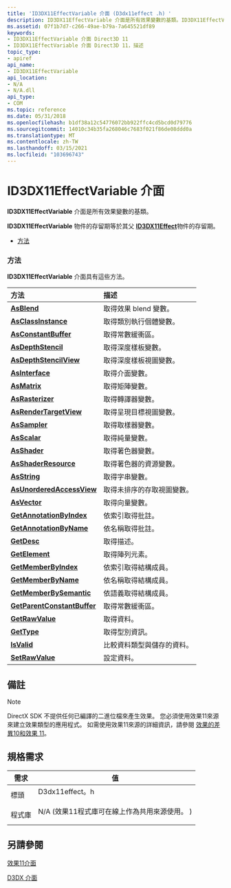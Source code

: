 ```yaml
---
title: 'ID3DX11EffectVariable 介面 (D3dx11effect .h) '
description: ID3DX11EffectVariable 介面是所有效果變數的基類。ID3DX11EffectVariable 物件的存留期等於其父 ID3DX11Effect 物件的存留期。
ms.assetid: 07f1b7d7-c266-49ae-b79a-7a645521df89
keywords:
- ID3DX11EffectVariable 介面 Direct3D 11
- ID3DX11EffectVariable 介面 Direct3D 11，描述
topic_type:
- apiref
api_name:
- ID3DX11EffectVariable
api_location:
- N/A
- N/A.dll
api_type:
- COM
ms.topic: reference
ms.date: 05/31/2018
ms.openlocfilehash: b1df38a12c54776072bb922ffc4cd5bcd0d79776
ms.sourcegitcommit: 14010c34b35fa268046c7683f021f86de08ddd0a
ms.translationtype: MT
ms.contentlocale: zh-TW
ms.lasthandoff: 03/15/2021
ms.locfileid: "103696743"
---
```

# <a name="id3dx11effectvariable-interface"></a>ID3DX11EffectVariable 介面

**ID3DX11EffectVariable** 介面是所有效果變數的基類。

**ID3DX11EffectVariable** 物件的存留期等於其父 [**ID3DX11Effect**](id3dx11effect.md)物件的存留期。

-   [方法](#methods)

### <a name="methods"></a>方法

**ID3DX11EffectVariable** 介面具有這些方法。



| 方法                                                                           | 描述                                            |
|:---------------------------------------------------------------------------------|:-------------------------------------------------------|
| [**AsBlend**](id3dx11effectvariable-asblend.md)                                 | 取得效果 blend 變數。<br/>                |
| [**AsClassInstance**](id3dx11effectvariable-asclassinstance.md)                 | 取得類別執行個體變數。<br/>              |
| [**AsConstantBuffer**](id3dx11effectvariable-asconstantbuffer.md)               | 取得常數緩衝區。<br/>                      |
| [**AsDepthStencil**](id3dx11effectvariable-asdepthstencil.md)                   | 取得深度樣板變數。<br/>               |
| [**AsDepthStencilView**](id3dx11effectvariable-asdepthstencilview.md)           | 取得深度樣板視圖變數。<br/>          |
| [**AsInterface**](id3dx11effectvariable-asinterface.md)                         | 取得介面變數。<br/>                  |
| [**AsMatrix**](id3dx11effectvariable-asmatrix.md)                               | 取得矩陣變數。<br/>                      |
| [**AsRasterizer**](id3dx11effectvariable-asrasterizer.md)                       | 取得轉譯器變數。<br/>                  |
| [**AsRenderTargetView**](id3dx11effectvariable-asrendertargetview.md)           | 取得呈現目標視圖變數。<br/>          |
| [**AsSampler**](id3dx11effectvariable-assampler.md)                             | 取得取樣器變數。<br/>                     |
| [**AsScalar**](id3dx11effectvariable-asscalar.md)                               | 取得純量變數。<br/>                      |
| [**AsShader**](id3dx11effectvariable-asshader.md)                               | 取得著色器變數。<br/>                      |
| [**AsShaderResource**](id3dx11effectvariable-asshaderresource.md)               | 取得著色器的資源變數。<br/>             |
| [**AsString**](id3dx11effectvariable-asstring.md)                               | 取得字串變數。<br/>                      |
| [**AsUnorderedAccessView**](id3dx11effectvariable-asunorderedaccessview.md)     | 取得未排序的存取視圖變數。<br/>      |
| [**AsVector**](id3dx11effectvariable-asvector.md)                               | 取得向量變數。<br/>                      |
| [**GetAnnotationByIndex**](id3dx11effectvariable-getannotationbyindex.md)       | 依索引取得批註。<br/>                 |
| [**GetAnnotationByName**](id3dx11effectvariable-getannotationbyname.md)         | 依名稱取得批註。<br/>                  |
| [**GetDesc**](id3dx11effectvariable-getdesc.md)                                 | 取得描述。<br/>                          |
| [**GetElement**](id3dx11effectvariable-getelement.md)                           | 取得陣列元素。<br/>                       |
| [**GetMemberByIndex**](id3dx11effectvariable-getmemberbyindex.md)               | 依索引取得結構成員。<br/>            |
| [**GetMemberByName**](id3dx11effectvariable-getmemberbyname.md)                 | 依名稱取得結構成員。<br/>             |
| [**GetMemberBySemantic**](id3dx11effectvariable-getmemberbysemantic.md)         | 依語義取得結構成員。<br/>         |
| [**GetParentConstantBuffer**](id3dx11effectvariable-getparentconstantbuffer.md) | 取得常數緩衝區。<br/>                      |
| [**GetRawValue**](id3dx11effectvariable-getrawvalue.md)                         | 取得資料。<br/>                                   |
| [**GetType**](id3dx11effectvariable-gettype.md)                                 | 取得型別資訊。<br/>                       |
| [**IsValid**](id3dx11effectvariable-isvalid.md)                                 | 比較資料類型與儲存的資料。<br/> |
| [**SetRawValue**](id3dx11effectvariable-setrawvalue.md)                         | 設定資料。<br/>                                   |



 

## <a name="remarks"></a>備註

> [!Note]  
> DirectX SDK 不提供任何已編譯的二進位檔來產生效果。 您必須使用效果11來源來建立效果類型的應用程式。 如需使用效果11來源的詳細資訊，請參閱 [效果的差異10和效果 11](d3d11-graphics-programming-guide-effects-differences.md)。

 

## <a name="requirements"></a>規格需求



| 需求 | 值 |
|--------------------|----------------------------------------------------------------------------------------------------------------------------------------------|
| 標頭<br/>  | <dl> <dt>D3dx11effect。h</dt> </dl>                                                    |
| 程式庫<br/> | <dl> <dt>N/A (效果11程式庫可在線上作為共用來源使用。 ) </dt> </dl> |



## <a name="see-also"></a>另請參閱

<dl> <dt>

[效果11介面](d3d11-graphics-reference-effects11-interfaces.md)
</dt> <dt>

[D3DX 介面](d3d11-graphics-reference-d3dx11-interfaces.md)
</dt> </dl>

 

 





